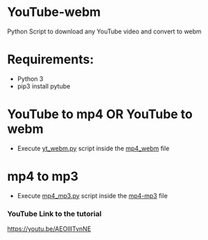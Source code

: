 # YouTube-webm
Python Script to download any YouTube video and convert to webm

# Requirements:
- Python 3
- pip3 install pytube

# YouTube to mp4 OR YouTube to webm
- Execute [yt_webm.py](https://github.com/atindra305/YouTube-webm/blob/main/mp4_webm/yt_webm.py) script inside the [mp4_webm](https://github.com/atindra305/YouTube-webm/tree/main/mp4_webm) file

# mp4 to mp3
- Execute [mp4_mp3.py](https://github.com/atindra305/YouTube-webm/blob/main/mp4-mp3/mp4_mp3.py) script inside the [mp4-mp3](https://github.com/atindra305/YouTube-webm/tree/main/mp4-mp3) file


### YouTube Link to the tutorial
https://youtu.be/AEOIlITvnNE
